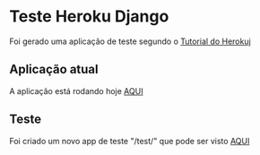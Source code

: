 # Teste Heroku Django

Foi gerado uma aplicação de teste segundo o [Tutorial do Herokuj](https://devcenter.heroku.com/articles/getting-started-with-python#introduction)

## Aplicação atual

A aplicação está rodando hoje [AQUI](https://polar-inlet-29127.herokuapp.com/)


## Teste

Foi criado um novo app de teste "/test/" que pode ser visto [AQUI](https://polar-inlet-29127.herokuapp.com/test)